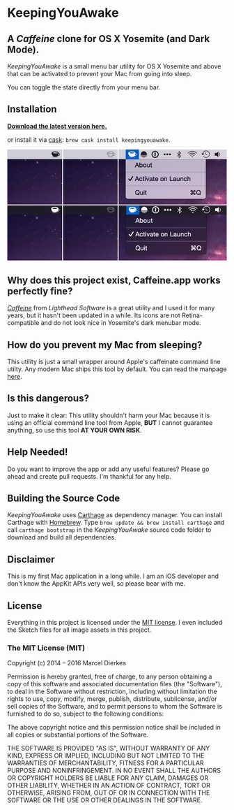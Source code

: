 # KeepingYouAwake #

## A *Caffeine* clone for OS X Yosemite (and Dark Mode). ##

*KeepingYouAwake* is a small menu bar utility for OS X Yosemite and above that can be activated to prevent your Mac from going into sleep.

You can toggle the state directly from your menu bar.

## Installation

**[Download the latest version here.](https://github.com/newmarcel/KeepingYouAwake/releases)**

or install it via [cask](http://caskroom.io/): `brew cask install keepingyouawake`.

![Screenshots](./Screenshots.jpg)

## Why does this project exist, Caffeine.app works perfectly fine? ##

*[Caffeine](http://lightheadsw.com/caffeine/)* from *Lighthead Software* is a great utility and I used it for many years, but it hasn't been updated in a while. Its icons are not Retina-compatible and do not look nice in Yosemite's dark menubar mode.

## How do you prevent my Mac from sleeping? ##

This utility is just a small wrapper around Apple's caffeinate command line utilty. Any modern Mac ships this tool by default. You can read the manpage [here](https://developer.apple.com/library/mac/documentation/Darwin/Reference/ManPages/man8/caffeinate.8.html).

## Is this dangerous? ##

Just to make it clear: This utility shouldn't harm your Mac because it is using an official command line tool from Apple, **BUT** I cannot guarantee anything, so use this tool **AT YOUR OWN RISK**.

## Help Needed! ##

Do you want to improve the app or add any useful features? Please go ahead and create pull requests. I'm thankful for any help.

## Building the Source Code ##

*KeepingYouAwake* uses [Carthage](https://github.com/Carthage/Carthage) as dependency manager. You can install Carthage with [Homebrew](http://brew.sh). Type `brew update && brew install carthage` and call `carthage bootstrap` in the *KeepingYouAwake* source code folder to download and build all dependencies.

## Disclaimer ##

This is my first Mac application in a long while. I am an iOS developer and don't know the AppKit APIs very well, so please bear with me.

## License ##

Everything in this project is licensed under the [MIT license](http://opensource.org/licenses/MIT). I even included the Sketch files for all image assets in this project.


### The MIT License (MIT) ###

Copyright (c) 2014 – 2016 Marcel Dierkes

Permission is hereby granted, free of charge, to any person obtaining a copy
of this software and associated documentation files (the "Software"), to deal
in the Software without restriction, including without limitation the rights
to use, copy, modify, merge, publish, distribute, sublicense, and/or sell
copies of the Software, and to permit persons to whom the Software is
furnished to do so, subject to the following conditions:

The above copyright notice and this permission notice shall be included in
all copies or substantial portions of the Software.

THE SOFTWARE IS PROVIDED "AS IS", WITHOUT WARRANTY OF ANY KIND, EXPRESS OR
IMPLIED, INCLUDING BUT NOT LIMITED TO THE WARRANTIES OF MERCHANTABILITY,
FITNESS FOR A PARTICULAR PURPOSE AND NONINFRINGEMENT. IN NO EVENT SHALL THE
AUTHORS OR COPYRIGHT HOLDERS BE LIABLE FOR ANY CLAIM, DAMAGES OR OTHER
LIABILITY, WHETHER IN AN ACTION OF CONTRACT, TORT OR OTHERWISE, ARISING FROM,
OUT OF OR IN CONNECTION WITH THE SOFTWARE OR THE USE OR OTHER DEALINGS IN
THE SOFTWARE.
